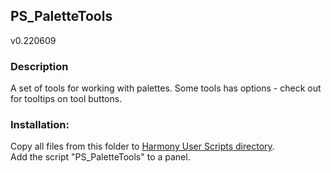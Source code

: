 ## PS_PaletteTools
v0.220609

### Description
A set of tools for working with palettes.
Some tools has options - check out for tooltips on tool buttons.

### Installation:
Copy all files from this folder to [Harmony User Scripts directory](https://docs.toonboom.com/help/harmony-20/premium/scripting/import-script.html).\
Add the script "PS_PaletteTools" to a panel.  
